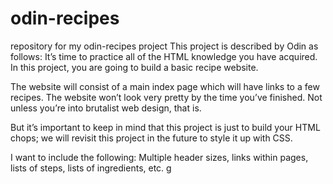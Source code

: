 # odin-recipes
repository for my odin-recipes project
This project is described by Odin as follows: It’s time to practice all of the HTML knowledge you have acquired. In this project, you are going to build a basic recipe website.

The website will consist of a main index page which will have links to a few recipes. The website won’t look very pretty by the time you’ve finished. Not unless you’re into brutalist web design, that is.

But it’s important to keep in mind that this project is just to build your HTML chops; we will revisit this project in the future to style it up with CSS.

I want to include the following: Multiple header sizes, links within pages, lists of steps, lists of ingredients, etc. g